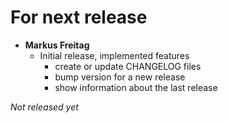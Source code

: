 # For next release
  * **Markus Freitag**
    * Initial release, implemented features
      * create or update CHANGELOG files
      * bump version for a new release
      * show information about the last release

*Not released yet*
